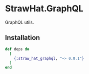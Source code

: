 # StrawHat.GraphQL

GraphQL utils.

## Installation

```elixir
def deps do
  [
    {:straw_hat_graphql, "~> 0.0.1"}
  ]
end
```
